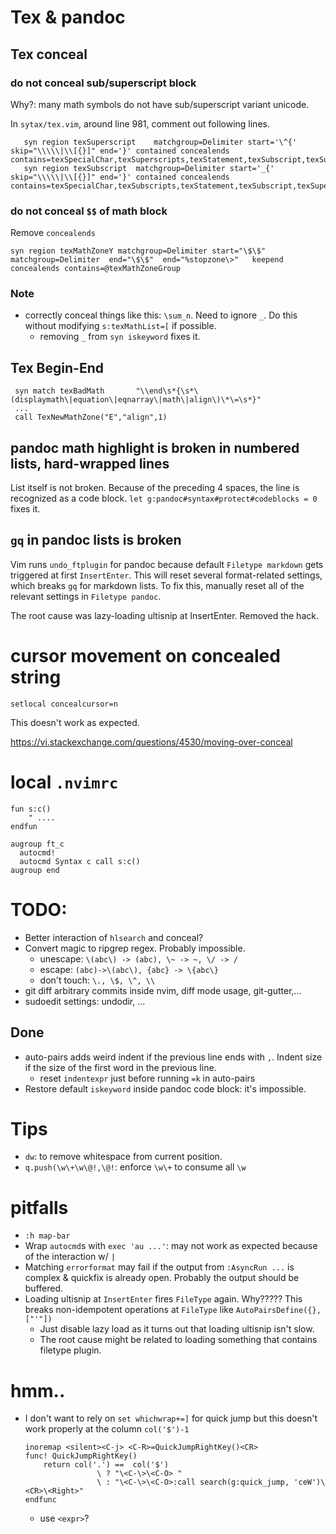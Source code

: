 # Tex & pandoc

## Tex conceal

### do not conceal sub/superscript block

Why?: many math symbols do not have sub/superscript variant unicode.

In `sytax/tex.vim`, around line 981, comment out following lines.

```vim
   syn region texSuperscript	matchgroup=Delimiter start='\^{'	skip="\\\\\|\\[{}]" end='}'	contained concealends contains=texSpecialChar,texSuperscripts,texStatement,texSubscript,texSuperscript,texMathMatcher
   syn region texSubscript	matchgroup=Delimiter start='_{'		skip="\\\\\|\\[{}]" end='}'	contained concealends contains=texSpecialChar,texSubscripts,texStatement,texSubscript,texSuperscript,texMathMatcher
```

### do not conceal `$$` of math block
Remove `concealends`

```vim
syn region texMathZoneY	matchgroup=Delimiter start="\$\$" matchgroup=Delimiter	end="\$\$"	end="%stopzone\>"	keepend concealends contains=@texMathZoneGroup
```

### Note

* correctly conceal things like this: `\sum_n`. Need to ignore `_`. Do this without modifying `s:texMathList=[` if possible.
    * removing `_` from `syn iskeyword` fixes it.


## Tex Begin-End

```vim
 syn match texBadMath		"\\end\s*{\s*\(displaymath\|equation\|eqnarray\|math\|align\)\*\=\s*}"
 ...
 call TexNewMathZone("E","align",1)
```

## pandoc math highlight is broken in numbered lists, hard-wrapped lines
List itself is not broken. Because of the preceding 4 spaces, the line is recognized as a code block.
`let g:pandoc#syntax#protect#codeblocks = 0` fixes it.

## `gq` in pandoc lists is broken
Vim runs `undo_ftplugin` for pandoc because default `Filetype markdown` gets triggered at first `InsertEnter`.
This will reset several format-related settings, which breaks `gq` for markdown lists.
To fix this, manually reset all of the relevant settings in `Filetype pandoc`.

The root cause was lazy-loading ultisnip at InsertEnter. Removed the hack.

# cursor movement on concealed string

```
setlocal concealcursor=n
```

This doesn't work as expected.

<https://vi.stackexchange.com/questions/4530/moving-over-conceal>

# local `.nvimrc`

```vim
fun s:c()
    " ....
endfun

augroup ft_c
  autocmd!
  autocmd Syntax c call s:c()
augroup end
```

# TODO:
* Better interaction of `hlsearch` and conceal?
* Convert magic to ripgrep regex. Probably impossible.
  - unescape: `\(abc\) -> (abc), \~ -> ~, \/ -> /`
  - escape: `(abc)->\(abc\), {abc} -> \{abc\}`
  - don't touch: `\., \$, \^, \\ `
* git diff arbitrary commits inside nvim, diff mode usage, git-gutter,...
* sudoedit settings: undodir, ...

## Done
* auto-pairs adds weird indent if the previous line ends with `,`. Indent size if the size of the first word in the previous line.
    * reset `indentexpr` just before running `=k` in auto-pairs
* Restore default `iskeyword` inside pandoc code block: it's impossible.

# Tips
* `dw`: to remove whitespace from current position.
* `q.push(\w\+\w\@!,\@!`: enforce `\w\+` to consume all `\w`

# pitfalls
* `:h map-bar`
* Wrap `autocmd`s with `exec 'au ...'`: may not work as expected because of the interaction w/ `|`
* Matching `errorformat` may fail if the output from `:AsyncRun ...` is complex & quickfix is already open.
  Probably the output should be buffered.
* Loading ultisnip at `InsertEnter` fires `FileType` again. Why?????
  This breaks non-idempotent operations at `FileType` like `AutoPairsDefine({}, ["'"])`
    * Just disable lazy load as it turns out that loading ultisnip isn't slow.
    * The root cause might be related to loading something that contains filetype plugin.

# hmm..
* I don't want to rely on `set whichwrap+=]` for quick jump but this doesn't
  work properly at the column `col('$')-1`
    ```vim
    inoremap <silent><C-j> <C-R>=QuickJumpRightKey()<CR>
    func! QuickJumpRightKey()
        return col('.') ==  col('$')
                    \ ? "\<C-\>\<C-O> "
                    \ : "\<C-\>\<C-O>:call search(g:quick_jump, 'ceW')\<CR>\<Right>"
    endfunc
    ```
    * use `<expr>`?
